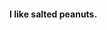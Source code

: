 <head>
  <meta charset="UTF-8">
  <meta name="viewport" content="width=device-width, initial-scale=1.0">
  <title>My Nostalgic Writings</title>
  <meta name="description" content="I like salted peanuts.">
  <link rel="icon" type="image/png" href="/favicon.png">
</head>

#### I like salted peanuts.
